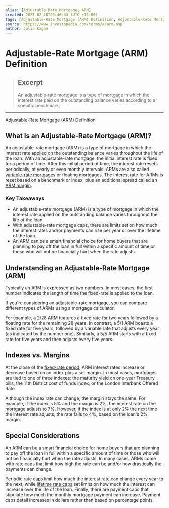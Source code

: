 ```yaml
---
alias: [Adjustable-Rate Mortgage, ARM]
created: 2021-02-28T20:46:33 (UTC +11:00)
tags: [Adjustable-Rate Mortgage (ARM) Definition, Adjustable-Rate Mortgage (ARM) Definition]
source: https://www.investopedia.com/terms/a/arm.asp
author: Julia Kagan
---
```


# Adjustable-Rate Mortgage (ARM) Definition

> ## Excerpt
> An adjustable-rate mortgage is a type of mortgage in which the interest rate paid on the outstanding balance varies according to a specific benchmark.

---

Adjustable-Rate Mortgage (ARM) Definition
## What Is an Adjustable-Rate Mortgage (ARM)?

An adjustable-rate mortgage (ARM) is a type of mortgage in which the interest rate applied on the outstanding balance varies throughout the life of the loan. With an adjustable-rate mortgage, the initial interest rate is fixed for a period of time. After this initial period of time, the interest rate resets periodically, at yearly or even monthly intervals. ARMs are also called [variable-rate mortgage](https://www.investopedia.com/terms/v/variable-rate-mortgage.asp)s or floating mortgages. The interest rate for ARMs is reset based on a benchmark or index, plus an additional spread called an [ARM margin](https://www.investopedia.com/terms/a/armmargin.asp).

### Key Takeaways

-   An adjustable-rate mortgage (ARM) is a type of mortgage in which the interest rate applied on the outstanding balance varies throughout the life of the loan.
-   With adjustable-rate mortgage caps, there are limits set on how much the interest rates and/or payments can rise per year or over the lifetime of the loan.
-   An ARM can be a smart financial choice for home buyers that are planning to pay off the loan in full within a specific amount of time or those who will not be financially hurt when the rate adjusts.

## Understanding an Adjustable-Rate Mortgage (ARM)

Typically an ARM is expressed as two numbers. In most cases, the first number indicates the length of time the fixed-rate is applied to the loan.

If you're considering an adjustable-rate mortgage, you can compare different types of ARMs using a mortgage calculator. 

For example, a 2/28 ARM features a fixed rate for two years followed by a floating rate for the remaining 28 years. In contrast, a 5/1 ARM boasts a fixed rate for five years, followed by a variable rate that adjusts every year (as indicated by the number one). Similarly, a 5/5 ARM starts with a fixed rate for five years and then adjusts every five years.

## Indexes vs. Margins

At the close of the [fixed-rate period](https://www.investopedia.com/mortgage/mortgage-rates/fixed-versus-adjustable-rate/), ARM interest rates increase or decrease based on an index plus a set margin. In most cases, mortgages are tied to one of three indexes: the maturity yield on one-year Treasury bills, the 11th District cost of funds index, or the London Interbank Offered Rate.

Although the index rate can change, the margin stays the same. For example, if the index is 5% and the margin is 2%, the interest rate on the mortgage adjusts to 7%. However, if the index is at only 2% the next time the interest rate adjusts, the rate falls to 4%, based on the loan's 2% margin.

## Special Considerations

An ARM can be a smart financial choice for home buyers that are planning to pay off the loan in full within a specific amount of time or those who will not be financially hurt when the rate adjusts. In many cases, ARMs come with rate caps that limit how high the rate can be and/or how drastically the payments can change.

Periodic rate caps limit how much the interest rate can change every year to the next, while [lifetime rate caps](https://www.investopedia.com/terms/i/capstructure.asp) set limits on how much the interest can increase over the life of the loan. Finally, there are payment caps that stipulate how much the monthly mortgage payment can increase. Payment caps detail increases in dollars rather than based on percentage points.

